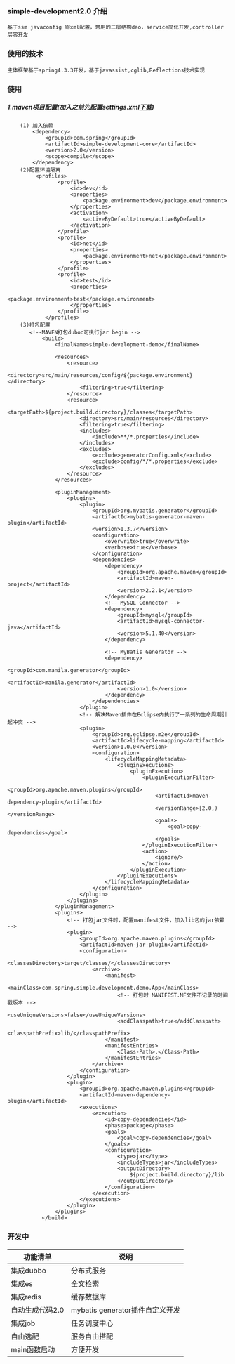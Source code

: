 ### simple-development2.0 介绍
    基于ssm javaconfig 零xml配置，常用的三层结构dao，service简化开发,controller层零开发

### 使用的技术
    主体框架基于spring4.3.3开发，基于javassist,cglib,Reflections技术实现

### 使用
##### 1.maven项目配置(加入之前先配置settings.xml[下载](http://file.diangc.cn/settings.xml))
        (1) 加入依赖
            <dependency>
                <groupId>com.spring</groupId>
                <artifactId>simple-development-core</artifactId>
                <version>2.0</version>
                <scope>compile</scope>
            </dependency>
        (2)配置环境隔离
             <profiles>
                    <profile>
                        <id>dev</id>
                        <properties>
                            <package.environment>dev</package.environment>
                        </properties>
                        <activation>
                            <activeByDefault>true</activeByDefault>
                        </activation>
                    </profile>
                    <profile>
                        <id>net</id>
                        <properties>
                            <package.environment>net</package.environment>
                        </properties>
                    </profile>
                    <profile>
                        <id>test</id>
                        <properties>
                            <package.environment>test</package.environment>
                        </properties>
                    </profile>
                </profiles>
        (3)打包配置
           <!--MAVEN打包duboo可执行jar begin -->
               <build>
                   <finalName>simple-development-demo</finalName>
           
                   <resources>
                       <resource>
                           <directory>src/main/resources/config/${package.environment}</directory>
                           <filtering>true</filtering>
                       </resource>
                       <resource>
                           <targetPath>${project.build.directory}/classes</targetPath>
                           <directory>src/main/resources</directory>
                           <filtering>true</filtering>
                           <includes>
                               <include>**/*.properties</include>
                           </includes>
                           <excludes>
                               <exclude>generatorConfig.xml</exclude>
                               <exclude>config/*/*.properties</exclude>
                           </excludes>
                       </resource>
                   </resources>
           
                   <pluginManagement>
                       <plugins>
                           <plugin>
                               <groupId>org.mybatis.generator</groupId>
                               <artifactId>mybatis-generator-maven-plugin</artifactId>
                               <version>1.3.7</version>
                               <configuration>
                                   <overwrite>true</overwrite>
                                   <verbose>true</verbose>
                               </configuration>
                               <dependencies>
                                   <dependency>
                                       <groupId>org.apache.maven</groupId>
                                       <artifactId>maven-project</artifactId>
                                       <version>2.2.1</version>
                                   </dependency>
                                   <!-- MySQL Connector -->
                                   <dependency>
                                       <groupId>mysql</groupId>
                                       <artifactId>mysql-connector-java</artifactId>
                                       <version>5.1.40</version>
                                   </dependency>
           
                                   <!-- MyBatis Generator -->
                                   <dependency>
                                       <groupId>com.manila.generator</groupId>
                                       <artifactId>manila.generator</artifactId>
                                       <version>1.0</version>
                                   </dependency>
                               </dependencies>
                           </plugin>
                           <!-- 解决Maven插件在Eclipse内执行了一系列的生命周期引起冲突 -->
                           <plugin>
                               <groupId>org.eclipse.m2e</groupId>
                               <artifactId>lifecycle-mapping</artifactId>
                               <version>1.0.0</version>
                               <configuration>
                                   <lifecycleMappingMetadata>
                                       <pluginExecutions>
                                           <pluginExecution>
                                               <pluginExecutionFilter>
                                                   <groupId>org.apache.maven.plugins</groupId>
                                                   <artifactId>maven-dependency-plugin</artifactId>
                                                   <versionRange>[2.0,)</versionRange>
                                                   <goals>
                                                       <goal>copy-dependencies</goal>
                                                   </goals>
                                               </pluginExecutionFilter>
                                               <action>
                                                   <ignore/>
                                               </action>
                                           </pluginExecution>
                                       </pluginExecutions>
                                   </lifecycleMappingMetadata>
                               </configuration>
                           </plugin>
                       </plugins>
                   </pluginManagement>
                   <plugins>
                       <!-- 打包jar文件时，配置manifest文件，加入lib包的jar依赖 -->
                       <plugin>
                           <groupId>org.apache.maven.plugins</groupId>
                           <artifactId>maven-jar-plugin</artifactId>
                           <configuration>
                               <classesDirectory>target/classes/</classesDirectory>
                               <archive>
                                   <manifest>
                                       <mainClass>com.spring.simple.development.demo.App</mainClass>
                                       <!-- 打包时 MANIFEST.MF文件不记录的时间戳版本 -->
                                       <useUniqueVersions>false</useUniqueVersions>
                                       <addClasspath>true</addClasspath>
                                       <classpathPrefix>lib/</classpathPrefix>
                                   </manifest>
                                   <manifestEntries>
                                       <Class-Path>.</Class-Path>
                                   </manifestEntries>
                               </archive>
                           </configuration>
                       </plugin>
                       <plugin>
                           <groupId>org.apache.maven.plugins</groupId>
                           <artifactId>maven-dependency-plugin</artifactId>
                           <executions>
                               <execution>
                                   <id>copy-dependencies</id>
                                   <phase>package</phase>
                                   <goals>
                                       <goal>copy-dependencies</goal>
                                   </goals>
                                   <configuration>
                                       <type>jar</type>
                                       <includeTypes>jar</includeTypes>
                                       <outputDirectory>
                                           ${project.build.directory}/lib
                                       </outputDirectory>
                                   </configuration>
                               </execution>
                           </executions>
                       </plugin>
                   </plugins>
               </build>
### 开发中
 功能清单 | 说明 |
| --- | --- |
| 集成dubbo | 分布式服务 |
| 集成es | 全文检索|
| 集成redis | 缓存数据库 |
| 自动生成代码2.0 | mybatis generator插件自定义开发 |
| 集成job| 任务调度中心|
| 自由选配 | 服务自由搭配|
| main函数启动 | 方便开发|
